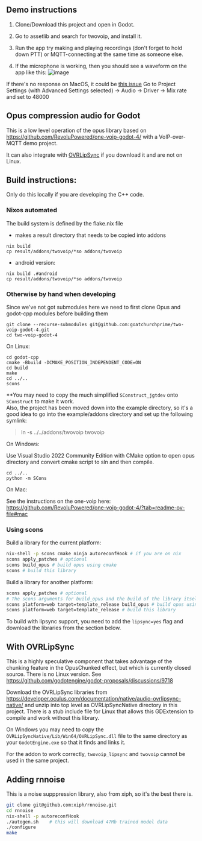 ## Demo instructions
1. Clone/Download this project and open in Godot.
2. Go to assetlib and search for twovoip, and install it.
3. Run the app try making and playing recordings (don't forget to hold down PTT) or MQTT-connecting at the same time as someone else.

4. If the microphone is working, then you should see a waveform on the app like this:
![image](https://github.com/user-attachments/assets/6571635a-a134-4efb-862b-9e62f04854d6)

If there's no response on MacOS, it could be [this issue](https://github.com/quellus/GDTuber/issues/76)  Go to Project Settings (with Advanced Settings selected) -> Audio -> Driver -> Mix rate and set to 48000


## Opus compression audio for Godot

This is a low level operation of the opus library based on https://github.com/RevoluPowered/one-voip-godot-4/
with a VoIP-over-MQTT demo project.  

It can also integrate with [OVRLipSync](https://developer.oculus.com/documentation/native/audio-ovrlipsync-native/) 
if you download it and are not on Linux.

## Build instructions:

Only do this locally if you are developing the C++ code.

### Nixos automated

The build system is defined by the flake.nix file

 * makes a result directory that needs to be copied into addons

```
nix build
cp result/addons/twovoip/*so addons/twovoip
```

 * android version:

```
nix build .#android
cp result/addons/twovoip/*so addons/twovoip
```

### Otherwise by hand when developing

Since we've not got submodules here we need to
first clone Opus and godot-cpp modules before building them

```
git clone --recurse-submodules git@github.com:goatchurchprime/two-voip-godot-4.git
cd two-voip-godot-4
```

On Linux:

```
cd godot-cpp
cmake -Bbuild -DCMAKE_POSITION_INDEPENDENT_CODE=ON
cd build
make
cd ../..
scons
```

**You may need to copy the much simplified `SConstruct_jgtdev` onto `SConstruct` to make it work.  
Also, the project has been moved down into the example directory, so it's a good idea to go 
into the example/addons directory and set up the following symlink:
> ln -s ../../addons/twovoip twovoip


On Windows:

Use Visual Studio 2022 Community Edition with CMake option to open opus
directory and convert cmake script to sln and then compile.

```
cd ../..
python -m SCons
```
On Mac:

See the instructions on the one-voip here: https://github.com/RevoluPowered/one-voip-godot-4/?tab=readme-ov-file#mac



### Using scons

Build a library for the current platform:

```bash
nix-shell -p scons cmake ninja autoreconfHook # if you are on nix
scons apply_patches # optional
scons build_opus # build opus using cmake
scons # build this library
```

Build a library for another platform:

```bash
scons apply_patches # optional
# The scons arguments for build_opus and the build of the library itself must match!
scons platform=web target=template_release build_opus # build opus using cmake
scons platform=web target=template_release # build this library
```

To build with lipsync support, you need to add the `lipsync=yes` flag and download the libraries from the section below.

## With OVRLipSync

This is a highly speculative component that takes advantage of the chunking feature in the OpusChunked effect,
but which is currently closed source.  There is no Linux version.
See https://github.com/godotengine/godot-proposals/discussions/9718

Download the OVRLipSync libraries from https://developer.oculus.com/documentation/native/audio-ovrlipsync-native/
and unzip into top level as OVRLipSyncNative directory in this project.  There is a stub include file
for Linux that allows this GDExtension to compile and work without this library.

On Windows you may need to copy the `OVRLipSyncNative/Lib/Win64/OVRLipSync.dll` file to the same directory
as your `GodotEngine.exe` so that it finds and links it.

For the addon to work correctly, `twovoip_lipsync` and `twovoip` cannot be used in the same project.

## Adding rnnoise

This is a noise supppression library, also from xiph, so it's the best there is.

```bash
git clone git@github.com:xiph/rnnoise.git
cd rnnoise
nix-shell -p autoreconfHook
./autogen.sh    # this will download 47Mb trained model data
./configure
make
```
